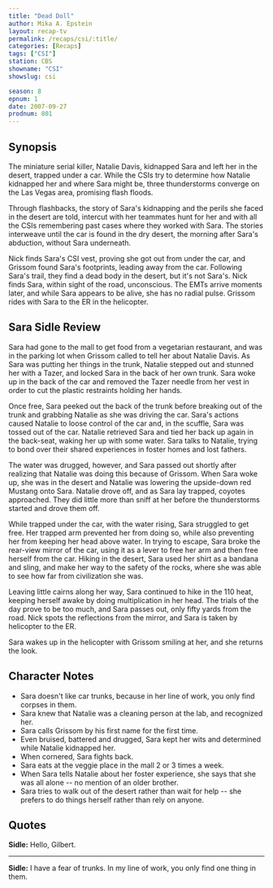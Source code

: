 ```yaml
---
title: "Dead Doll"
author: Mika A. Epstein
layout: recap-tv
permalink: /recaps/csi/:title/
categories: [Recaps]
tags: ["CSI"]
station: CBS
showname: "CSI"
showslug: csi

season: 8
epnum: 1  
date: 2007-09-27
prodnum: 801  
---
```


## Synopsis

The miniature serial killer, Natalie Davis, kidnapped Sara  and left her in the desert, trapped under a car. While the CSIs try to determine how Natalie kidnapped her and where Sara might be, three thunderstorms converge on the Las Vegas area, promising flash floods.

Through flashbacks, the story of Sara's kidnapping and the perils she faced in the desert are told, intercut with her teammates hunt for her and with all the CSIs remembering past cases where they worked with Sara. The stories interweave until the car is found in the dry desert, the morning after Sara's abduction, without Sara underneath.

Nick finds Sara's CSI vest, proving she got out from under the car, and Grissom found Sara's footprints, leading away from the car. Following Sara's trail, they find a dead body in the desert, but it's not Sara's. Nick finds Sara, within sight of the road, unconscious. The EMTs arrive moments later, and while Sara appears to be alive, she has no radial pulse. Grissom rides with Sara to the ER in the helicopter.

## Sara Sidle Review

Sara had gone to the mall to get food from a vegetarian restaurant, and was in the parking lot when Grissom called to tell her about Natalie Davis. As Sara was putting her things in the trunk, Natalie stepped out and stunned her with a Tazer, and locked Sara in the back of her own trunk. Sara woke up in the back of the car and removed the Tazer needle from her vest in order to cut the plastic restraints holding her hands.

Once free, Sara peeked out the back of the trunk before breaking out of the trunk and grabbing Natalie as she was driving the car. Sara's actions caused Natalie to loose control of the car and, in the scuffle, Sara was tossed out of the car. Natalie retrieved Sara and tied her back up again in the back-seat, waking her up with some water. Sara talks to Natalie, trying to bond over their shared experiences in foster homes and lost fathers.

The water was drugged, however, and Sara passed out shortly after realizing that Natalie was doing this because of Grissom. When Sara woke up, she was in the desert and Natalie was lowering the upside-down red Mustang onto Sara. Natalie drove off, and as Sara lay trapped, coyotes approached. They did little more than sniff at her before the thunderstorms started and drove them off.

While trapped under the car, with the water rising, Sara struggled to get free. Her trapped arm prevented her from doing so, while also preventing her from keeping her head above water. In trying to escape, Sara broke the rear-view mirror of the car, using it as a lever to free her arm and then free herself from the car. Hiking in the desert, Sara used her shirt as a bandana and sling, and make her way to the safety of the rocks, where she was able to see how far from civilization she was.

Leaving little cairns along her way, Sara continued to hike in the 110 heat, keeping herself awake by doing multiplication in her head. The trials of the day prove to be too much, and Sara passes out, only fifty yards from the road. Nick spots the reflections from the mirror, and Sara is taken by helicopter to the ER.

Sara wakes up in the helicopter with Grissom smiling at her, and she returns the look.

## Character Notes

* Sara doesn't like car trunks, because in her line of work, you only find corpses in them.  
* Sara knew that Natalie was a cleaning person at the lab, and recognized her.  
* Sara calls Grissom by his first name for the first time.  
* Even bruised, battered and drugged, Sara kept her wits and determined while Natalie kidnapped her.  
* When cornered, Sara fights back.  
* Sara eats at the veggie place in the mall 2 or 3 times a week.  
* When Sara tells Natalie about her foster experience, she says that she was all alone -- no mention of an older brother.  
* Sara tries to walk out of the desert rather than wait for help -- she prefers to do things herself rather than rely on anyone.

## Quotes

**Sidle:** Hello, Gilbert.  

- - -

**Sidle:** I have a fear of trunks. In my line of work, you only find one thing in them.

